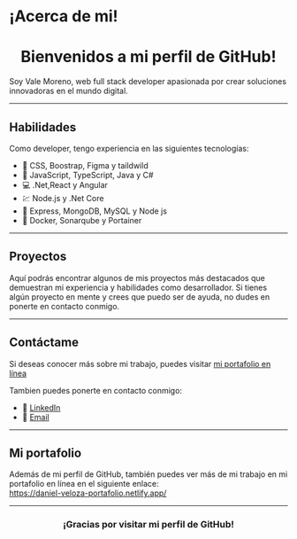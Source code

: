 # ¡Acerca de mi!

<h1 align="center">Bienvenidos a mi perfil de GitHub!</h1>

Soy Vale Moreno, web full stack developer apasionada por crear soluciones innovadoras en el mundo digital.

<hr>

## Habilidades

Como developer, tengo experiencia en las siguientes tecnologías:

- 🎨 CSS, Boostrap, Figma y taildwild
- 🚀 JavaScript, TypeScript, Java y C# 
- 💻 .Net,React y Angular
- 💹 Node.js y .Net Core
- 🤖 Express, MongoDB, MySQL y Node js 
- 💾 Docker, Sonarqube y Portainer

<hr>

## Proyectos

Aquí podrás encontrar algunos de mis proyectos más destacados que demuestran mi experiencia y habilidades como desarrollador. Si tienes algún proyecto en mente y crees que puedo ser de ayuda, no dudes en ponerte en contacto conmigo.

<hr>

## Contáctame

Si deseas conocer más sobre mi trabajo, puedes visitar <a href="https://valen-moreno-dev.vercel.app/" target="_blank">mi portafolio en línea</a><br>

Tambien puedes ponerte en contacto conmigo: <br>

- 💼 <a href="https://www.linkedin.com/in/diana-valentina-moreno/" target="_blank">LinkedIn</a>
- 💜 <a href="https://valen-moreno-dev.vercel.app/#Contact" target="_blank">Email</a>

<hr>

## Mi portafolio

Además de mi perfil de GitHub, también puedes ver más de mi trabajo en mi portafolio en línea en el siguiente enlace: <br> 
<a href="https://daniel-veloza-portafolio.netlify.app/" target="_blank">https://daniel-veloza-portafolio.netlify.app/</a>

<hr>

<h3 align="center">¡Gracias por visitar mi perfil de GitHub!</h3>
